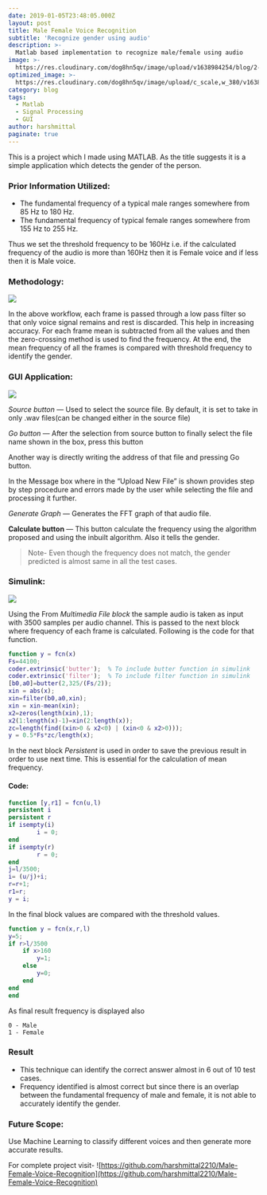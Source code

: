 ```yaml
---
date: 2019-01-05T23:48:05.000Z
layout: post
title: Male Female Voice Recognition
subtitle: 'Recognize gender using audio'
description: >-
  Matlab based implementation to recognize male/female using audio
image: >-
  https://res.cloudinary.com/dog8hn5qv/image/upload/v1638984254/blog/2-Figure3-1_rwyjeg.png
optimized_image: >-
  https://res.cloudinary.com/dog8hn5qv/image/upload/c_scale,w_380/v1638984254/blog/2-Figure3-1_rwyjeg.png
category: blog
tags:
  - Matlab
  - Signal Processing
  - GUI
author: harshmittal
paginate: true
---
```


This is a project which I made using MATLAB. As the title suggests it is a simple application which detects the gender of the person.

### Prior Information Utilized:
- The fundamental frequency of a typical male ranges somewhere from 85 Hz to 180 Hz.
- The fundamental frequency of typical female ranges somewhere from 155 Hz to 255 Hz.

Thus we set the threshold frequency to be 160Hz i.e. if the calculated frequency of the audio is more than 160Hz then it is Female voice and if less then it is Male voice.

### Methodology:

<img align="center" src="https://miro.medium.com/max/875/1*MDyY47QowvUYdwe4tGnJvA.jpeg">

In the above workflow, each frame is passed through a low pass filter so that only voice signal remains and rest is discarded. 
This help in increasing accuracy. For each frame mean is subtracted from all the values and then the zero-crossing method is used to find the frequency.
At the end, the mean frequency of all the frames is compared with threshold frequency to identify the gender.

### GUI Application:

<img align="center" src="https://miro.medium.com/max/875/1*tsYOUxJofYAfyYvnUl6cSw.jpeg">


*Source button* — Used to select the source file. By default, it is set to take in only .wav files(can be changed either in the source file)


*Go button* — After the selection from source button to finally select the file name shown in the box, press this button


Another way is directly writing the address of that file and pressing Go button.

In the Message box where in the “Upload New File” is shown provides step by step procedure and errors made by the user while selecting the file and processing it further.

*Generate Graph* — Generates the FFT graph of that audio file.

**Calculate button** — This button calculate the frequency using the algorithm proposed and using the inbuilt algorithm. Also it tells the gender.

> Note- Even though the frequency does not match, the gender predicted is almost same in all the test cases.


### Simulink:


<img align="center" src="https://miro.medium.com/max/875/1*HkZXms9xn9QyLRyWbDj7aQ.jpeg">


Using the From *Multimedia File block* the sample audio is taken as input with 3500 samples per audio channel. 
This is passed to the next block where frequency of each frame is calculated. Following is the code for that function.

```matlab
function y = fcn(x)
Fs=44100;
coder.extrinsic('butter');  % To include butter function in simulink
coder.extrinsic('filter');  % To include filter function in simulink
[b0,a0]=butter(2,325/(Fs/2));
xin = abs(x);
xin=filter(b0,a0,xin);
xin = xin-mean(xin);
x2=zeros(length(xin),1);
x2(1:length(x)-1)=xin(2:length(x));
zc=length(find((xin>0 & x2<0) | (xin<0 & x2>0)));
y = 0.5*Fs*zc/length(x);
```

In the next block *Persistent* is used in order to save the previous result in order to use next time. This is essential for the calculation of mean frequency.

#### Code:

```matlab
function [y,r1] = fcn(u,l)
persistent i
persistent r
if isempty(i)
        i = 0;
end
if isempty(r)
        r = 0;
end
j=l/3500;
i= (u/j)+i;
r=r+1;
r1=r;
y = i;
```

In the final block values are compared with the threshold values.

```matlab
function y = fcn(x,r,l)
y=5;
if r>l/3500
    if x>160
        y=1;
    else
        y=0;
    end
end
end
```

As final result frequency is displayed also

```
0 - Male
1 - Female
```

### Result
-  This technique can identify the correct answer almost in 6 out of 10 test cases.
-  Frequency identified is almost correct but since there is an overlap between the fundamental frequency of male and female, it is not able to accurately identify the gender.

### Future Scope:

Use Machine Learning to classify different voices and then generate more accurate results.

For complete project visit- ![https://github.com/harshmittal2210/Male-Female-Voice-Recognition](https://github.com/harshmittal2210/Male-Female-Voice-Recognition)
